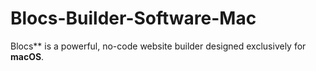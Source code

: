 # Blocs-Builder-Software-Mac
Blocs** is a powerful, no-code website builder designed exclusively for **macOS**.
